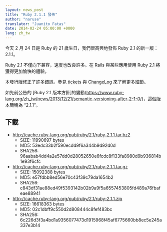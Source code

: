 ```yaml
---
layout: news_post
title: "Ruby 2.1.1 發佈"
author: "naruse"
translator: "Juanito Fatas"
date: 2014-02-24 05:00:00 +0000
lang: zh_tw
---
```


今天 2 月 24 日是 Ruby 的 21 歲生日，我們很高興地發佈 Ruby 2.1 的新一版：2.1.1。

Ruby 2.1 不僅向下兼容，速度也改良許多。在 Rails 與某些應用使用 Ruby 2.1 將獲得更加愉快的體驗。

本發行版修正了許多錯誤。參見 [tickets](https://bugs.ruby-lang.org/projects/ruby-21/issues?set_filter=1&amp;status_id=5)
與 [ChangeLog](http://svn.ruby-lang.org/repos/ruby/tags/v2_1_1/ChangeLog) 來了解更多細節。

如先前公告的 [Ruby 2.1 版本方針]的變動(https://www.ruby-lang.org/zh_tw/news/2013/12/21/semantic-versioning-after-2-1-0/)，這個版本簡稱為 “2.1.1”。

## 下載

* <http://cache.ruby-lang.org/pub/ruby/2.1/ruby-2.1.1.tar.bz2>
  * SIZE:   11990697 bytes
  * MD5:    53edc33b2f590ecdd9f6a344b9d92d0d
  * SHA256: 96aabab4dd4a2e57dd0d28052650e6fcdc8f133fa8980d9b936814b1e93f6cfc
* <http://cache.ruby-lang.org/pub/ruby/2.1/ruby-2.1.1.tar.gz>
  * SIZE:   15092388 bytes
  * MD5:    e57fdbb8ed56e70c43f39c79da1654b2
  * SHA256: c843df31ae88ed49f5393142b02b9a9f5a6557453805fd489a76fbafeae88941
* <http://cache.ruby-lang.org/pub/ruby/2.1/ruby-2.1.1.zip>
  * SIZE:   16618363 bytes
  * MD5:    02c1dbff9c550d2d808444c8fef483bc
  * SHA256: 6c226d3f3a4bd1a9356077473d1915968f45af6775660bb8ec5e245a337e3b14
